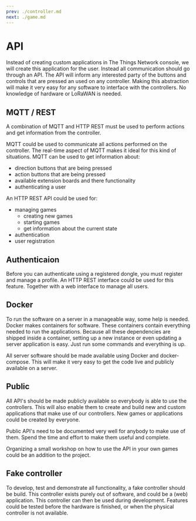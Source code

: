 ```yaml
---
prev: ./controller.md
next: ./game.md
---
```


# API

Instead of creating custom applications in The Things Network console, we will create this application for the user. Instead all communication should go through an API. The API will inform any interested party of the buttons and controls that are pressed an used on any controller. Making this abstraction will make it very easy for any software to interface with the controllers. No knowledge of hardware or LoRaWAN is needed.

## MQTT / REST

A combination of MQTT and HTTP REST must be used to perform actions and get information from the controller.

MQTT could be used to communicate all actions performed on the controller. The real-time aspect of MQTT makes it ideal for this kind of situations. MQTT can be used to get information about:

* direction buttons that are being pressed
* action buttons that are being pressed
* available extension boards and there functionality 
* authenticating a user


An HTTP REST API could be used for:

* managing games
  * creating new games
  * starting games
  * get information about the current state
* authentication
* user registration

## Authenticaion

Before you can authenticate using a registered dongle, you must register and manage a profile. An HTTP REST interface could be used for this feature. Together with a web interface to manage all users.

## Docker

To run the software on a server in a manageable way, some help is needed. Docker makes containers for software. These containers contain everything needed to run the applications. Because all these dependencies are shipped inside a container, setting up a new instance or even updating a server application is easy. Just run some commands and everything is up. 

All server software should be made available using Docker and docker-compose. This will make it very easy to get the code live and publicly available on a server. 

## Public

All API's should be made publicly available so everybody is able to use the controllers. This will also enable them to create and build new and custom applications that make use of our controllers. New games or applications could be created by everyone.

Public API's need to be documented very well for anybody to make use of them. Spend the time and effort to make them useful and complete.

Organizing a small workshop on how to use the API in your own games could be an addition to  the project.

## Fake controller

To develop, test and demonstrate all functionality, a fake controller should be build. This controller exists purely out of software, and could be a (web) application. This controller can then be used during development. Features could be tested before the hardware is finished, or when the physical controller is not available.


